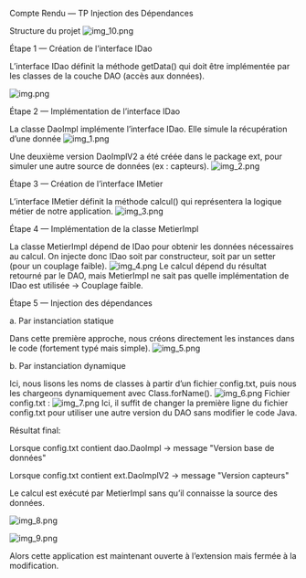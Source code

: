 Compte Rendu — TP Injection des Dépendances 


Structure du projet
![img_10.png](img_10.png)

Étape 1 — Création de l’interface IDao

L’interface IDao définit la méthode getData() qui doit être implémentée par les classes de la couche DAO (accès aux données).

![img.png](img.png)

Étape 2 — Implémentation de l’interface IDao

La classe DaoImpl implémente l’interface IDao.
Elle simule la récupération d’une donnée
![img_1.png](img_1.png)

Une deuxième version DaoImplV2 a été créée dans le package ext, pour simuler une autre source de données (ex : capteurs).
![img_2.png](img_2.png)

Étape 3 — Création de l’interface IMetier

L’interface IMetier définit la méthode calcul() qui représentera la logique métier de notre application.
![img_3.png](img_3.png)

Étape 4 — Implémentation de la classe MetierImpl

La classe MetierImpl dépend de IDao pour obtenir les données nécessaires au calcul.
On injecte donc IDao soit par constructeur, soit par un setter (pour un couplage faible).
![img_4.png](img_4.png)
Le calcul dépend du résultat retourné par le DAO, mais MetierImpl ne sait pas quelle implémentation de IDao est utilisée → Couplage faible.

Étape 5 — Injection des dépendances

a. Par instanciation statique

Dans cette première approche, nous créons directement les instances dans le code (fortement typé mais simple).
![img_5.png](img_5.png)

b. Par instanciation dynamique 

Ici, nous lisons les noms de classes à partir d’un fichier config.txt,
puis nous les chargeons dynamiquement avec Class.forName().
![img_6.png](img_6.png)
Fichier config.txt :
![img_7.png](img_7.png)
Ici, il suffit de changer la première ligne du fichier config.txt pour utiliser une autre version du DAO sans modifier le code Java.


Résultat final:

Lorsque config.txt contient dao.DaoImpl → message "Version base de données"

Lorsque config.txt contient ext.DaoImplV2 → message "Version capteurs"

Le calcul est exécuté par MetierImpl sans qu’il connaisse la source des données.

![img_8.png](img_8.png)

![img_9.png](img_9.png)

Alors cette application est maintenant ouverte à l’extension mais fermée à la modification.